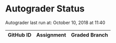 # Autograder Status
Autograder last run at: October 10, 2018 at 11:40

| GitHub ID | Assignment | Graded Branch |
|-----------|------------|---------------|
